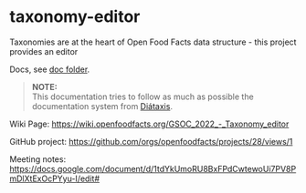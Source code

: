 # taxonomy-editor
Taxonomies are at the heart of Open Food Facts data structure - this project provides an editor

Docs, see [doc folder](./doc).

> **NOTE:**  
> This documentation tries to follow as much as possible the documentation system from [Diátaxis](https://diataxis.fr/).


Wiki Page: https://wiki.openfoodfacts.org/GSOC_2022_-_Taxonomy_editor

GitHub project: https://github.com/orgs/openfoodfacts/projects/28/views/1

Meeting notes: https://docs.google.com/document/d/1tdYkUmoRU8BxFPdCwtewoUi7PV8PmDlXtExOcPYyu-I/edit#

